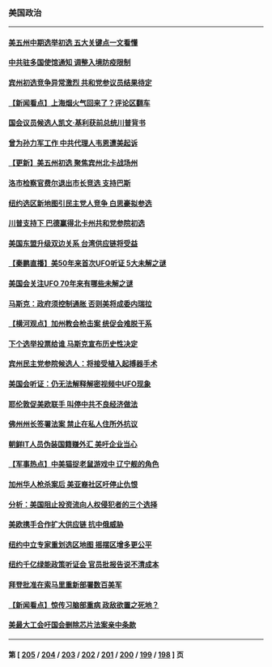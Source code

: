 ### 美国政治
---
#### [美五州中期选举初选 五大关键点一文看懂](../../pages/ncid1078159/n13740083.md) 
#### [中共驻多国使馆通知 调整入境防疫限制](../../pages/ncid1078159/n13739965.md) 
#### [宾州初选竞争异常激烈 共和党参议员结果待定](../../pages/ncid1078159/n13740045.md) 
#### [【新闻看点‭】上海烟火气回来了？评论区翻车](../../pages/ncid1078159/n13739273.md) 
#### [国会议员候选人凯文·基利获前总统川普背书](../../pages/ncid1078159/n13739553.md) 
#### [曾为孙力军工作 中共代理人韦恩遭美起诉](../../pages/ncid1078159/n13739487.md) 
#### [【更新】美五州初选 聚焦宾州北卡战场州](../../pages/ncid1078159/n13739350.md) 
#### [洛市检察官费尔退出市长竞选 支持巴斯](../../pages/ncid1078159/n13739547.md) 
#### [纽约选区新地图引民主党人竞争 白思豪拟参选](../../pages/ncid1078159/n13739438.md) 
#### [川普支持下 巴德赢得北卡州共和党参院初选](../../pages/ncid1078159/n13739517.md) 
#### [美国东盟升级双边关系 台湾供应链将受益](../../pages/ncid1078159/n13739521.md) 
#### [【秦鹏直播】美50年来首次UFO听证 5大未解之谜](../../pages/ncid1078159/n13739452.md) 
#### [美国会关注UFO 70年来有哪些未解之谜](../../pages/ncid1078159/n13739367.md) 
#### [马斯克：政府须控制通胀 否则美将成委内瑞拉](../../pages/ncid1078159/n13739448.md) 
#### [【横河观点】加州教会枪击案 统促会难脱干系](../../pages/ncid1078159/n13739456.md) 
#### [下个选举投票给谁 马斯克宣布历史性决定](../../pages/ncid1078159/n13739435.md) 
#### [宾州民主党参院候选人：将接受植入起搏器手术](../../pages/ncid1078159/n13739416.md) 
#### [美国会听证：仍无法解释解密视频中UFO现象](../../pages/ncid1078159/n13739309.md) 
#### [耶伦敦促美欧联手 叫停中共不良经济做法](../../pages/ncid1078159/n13739348.md) 
#### [佛州州长签署法案 禁止在私人住所外抗议](../../pages/ncid1078159/n13739301.md) 
#### [朝鲜IT人员伪装国籍赚外汇 美吁企业当心](../../pages/ncid1078159/n13739245.md) 
#### [【军事热点】中美猫捉老鼠游戏中 辽宁舰的角色](../../pages/ncid1078159/n13738802.md) 
#### [加州华人枪杀案后 美亚裔社区吁停止仇恨](../../pages/ncid1078159/n13739155.md) 
#### [分析：美国阻止投资流向人权侵犯者的三个选择](../../pages/ncid1078159/n13739120.md) 
#### [美欧携手合作扩大供应链 抗中俄威胁](../../pages/ncid1078159/n13739032.md) 
#### [纽约中立专家重划选区地图 摇摆区增多更公平](../../pages/ncid1078159/n13738965.md) 
#### [纽约千亿绿能政策听证会 官员批报告说不清成本](../../pages/ncid1078159/n13738940.md) 
#### [拜登批准在索马里重新部署数百美军](../../pages/ncid1078159/n13738911.md) 
#### [【新闻看点】惊传习脑部重病 政敌欲置之死地？](../../pages/ncid1078159/n13738763.md) 
#### [美最大工会吁国会删除芯片法案亲中条款](../../pages/ncid1078159/n13738853.md) 

---
#### 第 [ [205](./205.md) / [204](./204.md) / [203](./203.md) / [202](./202.md) / [201](./201.md) / [200](./200.md) / [199](./199.md) / [198](./198.md) ] 页

